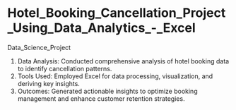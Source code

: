 # Hotel_Booking_Cancellation_Project_Using_Data_Analytics_-_Excel
Data_Science_Project 

1) Data Analysis: Conducted comprehensive analysis of hotel booking data to identify cancellation patterns.
2) Tools Used: Employed Excel for data processing, visualization, and deriving key insights.
3) Outcomes: Generated actionable insights to optimize booking management and enhance customer retention strategies.
